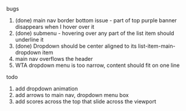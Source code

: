 bugs

1. (done) main nav border bottom issue - part of top purple banner disappears when I hover over it
2. (done) submenu - hovering over any part of the list item should underline it
3. (done) Dropdown should be center aligned to its list-item-main-dropdown item
4. main nav overflows the header
5. WTA dropdown menu is too narrow, content should fit on one line

todo

1. add dropdown animation
2. add arrows to main nav, dropdown menu box
3. add scores across the top that slide across the viewport

